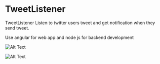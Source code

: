# TweetListener
TweetListener
Listen to twitter users tweet and get notification when they send tweet.


Use angular for web app and node js for backend development

![Alt Text](https://i.hizliresim.com/f3l7aoe.png)

![Alt Text](https://i.hizliresim.com/1ogd17g.png)
